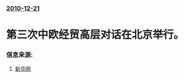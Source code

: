 ### [2010-12-21](/news/2010/12/21/index.md)

##### 
#  第三次中欧经贸高层对话在北京举行。




### 信息来源:

1. [新华网](http://news.xinhuanet.com/world/2010-12/22/c_12906322.htm)
